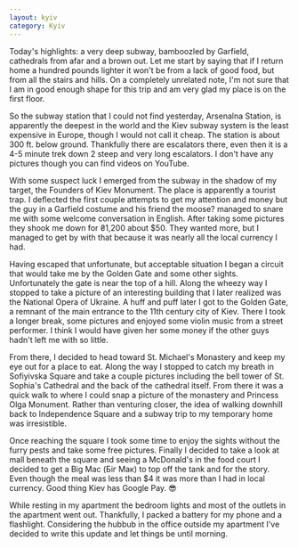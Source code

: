 ```yaml
---
layout: kyiv
category: Kyiv
---
```


Today's highlights: a very deep subway, bamboozled by Garfield, cathedrals from afar and a brown out. Let me start by saying that if I return home a hundred pounds lighter it won't be from a lack of good food, but from all the stairs and hills. On a completely unrelated note, I'm not sure that I am in good enough shape for this trip and am very glad my place is on the first floor.

So the subway station that I could not find yesterday, Arsenalna Station, is apparently the deepest in the world and the Kiev subway system is the least expensive in Europe, though I would not call it cheap. The station is about 300 ft. below ground. Thankfully there are escalators there, even then it is a 4-5 minute trek down 2 steep and very long escalators. I don't have any pictures though you can find videos on YouTube.

With some suspect luck I emerged from the subway in the shadow of my target, the Founders of Kiev Monument. The place is apparently a tourist trap. I deflected the first couple attempts to get my attention and money but the guy in a Garfield costume and his friend the moose? managed to snare me with some welcome conversation in English. After taking some pictures they shook me down for ₴1,200 about $50. They wanted more, but I managed to get by with that because it was nearly all the local currency I had.

Having escaped that unfortunate, but acceptable situation I began a circuit that would take me by the Golden Gate and some other sights. Unfortunately the gate is near the top of a hill. Along the wheezy way I stopped to take a picture of an interesting building that I later realized was the National Opera of Ukraine. A huff and puff later I got to the Golden Gate, a remnant of the main entrance to the 11th century city of Kiev. There I took a longer break, some pictures and enjoyed some violin music from a street performer. I think I would have given her some money if the other guys hadn't left me with so little.

From there, I decided to head toward St. Michael's Monastery and keep my eye out for a place to eat. Along the way I stopped to catch my breath in Sofiyivska Square and take a couple pictures including the bell tower of St. Sophia's Cathedral and the back of the cathedral itself. From there it was a quick walk to where I could snap a picture of the monastery and Princess Olga Monument. Rather than venturing closer, the idea of walking downhill back to Independence Square and a subway trip to my temporary home was irresistible.

Once reaching the square I took some time to enjoy the sights without the furry pests and take some free pictures. Finally I decided to take a look at mall beneath the square and seeing a McDonald's in the food court I decided to get a Big Mac (Біг Мак) to top off the tank and for the story. Even though the meal was less than $4 it was more than I had in local currency. Good thing Kiev has Google Pay. 😎

While resting in my apartment the bedroom lights and most of the outlets in the apartment went out. Thankfully, I packed a battery for my phone and a flashlight. Considering the hubbub in the office outside my apartment I've decided to write this update and let things be until morning.
